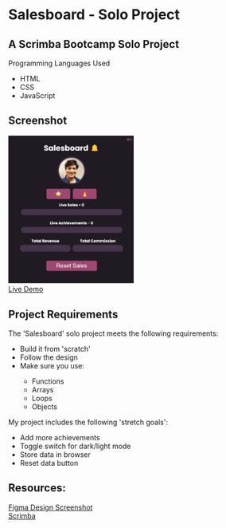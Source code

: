 # Salesboard - Solo Project 

## A Scrimba Bootcamp Solo Project
Programming Languages Used
<ul>
<li>HTML</li>
<li>CSS</li>
<li>JavaScript</li>
</ul>
 
## Screenshot
 <img src="project-screenshot.png" width=50% height=50%><br>
 [Live Demo](https://9tfdev-m3-solo-salesboard.netlify.app)
 
## Project Requirements
The 'Salesboard' solo project meets the following requirements:
<ul>
<li>Build it from 'scratch'</li>
<li>Follow the design</li>
<li>Make sure you use:</li>
<ul>
 <li>Functions</li>
 <li>Arrays</li>
 <li>Loops</li>
 <li>Objects</li>
</ul>
</ul>

My project includes the following 'stretch goals':
<ul>
<li>Add more achievements</li>
<li>Toggle switch for dark/light mode</li>
<li>Store data in browser</li>
<li>Reset data button</li>
</ul>

 ## Resources:
 [Figma Design Screenshot](https://github.com/famanakis/Scrimba/blob/main/m03-solo-salesboard/figma-design.png)<br>
 [Scrimba](https://scrimba.com/)


